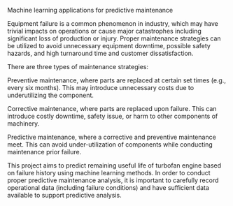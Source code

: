 Machine learning applications for predictive maintenance

Equipment failure is a common phenomenon in industry, which may have trivial impacts on operations or cause major catastrophes including significant loss of production or injury. Proper maintenance strategies can be utilized to avoid unnecessary equipment downtime, possible safety hazards, and high turnaround time and customer dissatisfaction.

There are three types of maintenance strategies:

Preventive maintenance, where parts are replaced at certain set times (e.g., every six months). This may introduce unnecessary costs due to underutilizing the component.

Corrective maintenance, where parts are replaced upon failure. This can introduce costly downtime, safety issue, or harm to other components of machinery.

Predictive maintenance, where a corrective and preventive maintenance meet. This can avoid under-utilization of components while conducting maintenance prior failure.

This project aims to predict remaining useful life of turbofan engine based on failure history using machine learning methods. In order to conduct proper predictive maintenance analysis, it is important to carefully record operational data (including failure conditions) and have sufficient data available to support predictive analysis.
